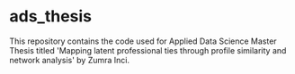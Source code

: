 # ads_thesis
This repository contains the code used for Applied Data Science Master Thesis titled 'Mapping latent professional ties through profile similarity and network analysis' by Zumra Inci.
